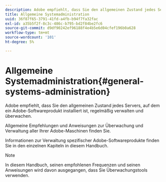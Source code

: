 ```yaml
---
description: Adobe empfiehlt, dass Sie den allgemeinen Zustand jedes Servers, auf dem ein Adobe-Softwareprodukt installiert ist, regelmäßig verwalten und überwachen.
title: Allgemeine Systemadministration
uuid: 36f87f65-3791-41fd-a4fb-b94f7fa32fac
exl-id: a35b5f2f-8c3c-486c-b795-bd2f84be2fc6
source-git-commit: d9df90242ef96188f4e4b5e6d04cfef196b0a628
workflow-type: tm+mt
source-wordcount: '101'
ht-degree: 5%

---
```


# Allgemeine Systemadministration{#general-systems-administration}

Adobe empfiehlt, dass Sie den allgemeinen Zustand jedes Servers, auf dem ein Adobe-Softwareprodukt installiert ist, regelmäßig verwalten und überwachen.

Allgemeine Empfehlungen und Anweisungen zur Überwachung und Verwaltung aller Ihrer Adobe-Maschinen finden Sie.

Informationen zur Verwaltung spezifischer Adobe-Softwareprodukte finden Sie in den einzelnen Kapiteln in diesem Handbuch.

>[!NOTE]
>
>In diesem Handbuch, seinen empfohlenen Frequenzen und seinen Anweisungen wird davon ausgegangen, dass Sie Überwachungstools verwenden.
